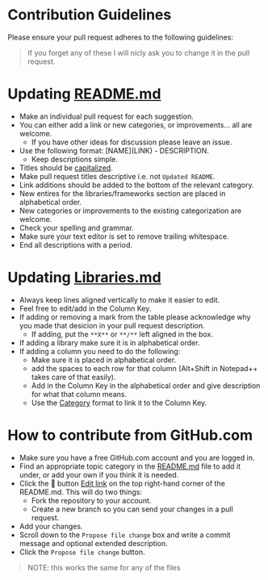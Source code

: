 # Contribution Guidelines

Please ensure your pull request adheres to the following guidelines:

> If you forget any of these I will nicly ask you to change it in the pull request.

# Updating [README.md](https://github.com/sjfricke/awesome-webgl/blob/master/README.md)

- Make an individual pull request for each suggestion.
- You can either add a link or new categories, or improvements... all are welcome.
  - If you have other ideas for discussion please leave an issue.
- Use the following format: \[NAME\]\(LINK\) - DESCRIPTION.
  - Keep descriptions simple.
- Titles should be [capitalized](http://grammar.yourdictionary.com/capitalization/rules-for-capitalization-in-titles.html).
- Make pull request titles descriptive i.e. not `Updated README`.
- Link additions should be added to the bottom of the relevant category.
- New entires for the libraries/frameworks section are placed in alphabetical order.
- New categories or improvements to the existing categorization are welcome.
- Check your spelling and grammar.
- Make sure your text editor is set to remove trailing whitespace.
- End all descriptions with a period.

# Updating [Libraries.md](https://github.com/sjfricke/awesome-webgl/blob/master/Libraries.md)

- Always keep lines aligned vertically to make it easier to edit.
- Feel free to edit/add in the Column Key.
- If adding or removing a mark from the table please acknowledge why you made that desicion in your pull request description.
  - If adding, put the `**X**` or `**/**` left aligned in the box.
- If adding a library make sure it is in alphabetical order.
- If adding a column you need to do the following:
  - Make sure it is placed in alphabetical order.
  - add the spaces to each row for that column (Alt+Shift in Notepad++ takes care of that easily).
  - Add in the Column Key in the alphabetical order and give description for what that column means.
  - Use the [Category](#category) format to link it to the Column Key.

# How to contribute from GitHub.com

- Make sure you have a free GitHub.com account and you are logged in.
- Find an appropriate topic category in the [README.md](https://github.com/sjfricke/awesome-webgl/blob/master/README.md) file to add it under, or add your own if you think it is needed.
- Click the :pencil: button [Edit link](https://github.com/sjfricke/awesome-webgl/edit/master/README.md) on the top right-hand corner of the README.md. This will do two things: 
  - Fork the repository to your account.
  - Create a new branch so you can send your changes in a pull request.
- Add your changes.
- Scroll down to the `Propose file change` box and write a commit message and optional extended description.
- Click the `Propose file change` button.

> NOTE: this works the same for any of the files

